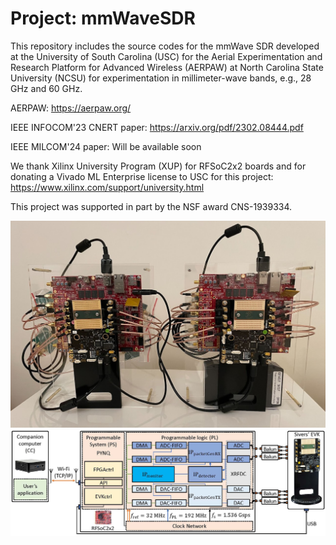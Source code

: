 # Project: mmWaveSDR

This repository includes the source codes for the mmWave SDR developed at the University of South Carolina (USC) for the Aerial Experimentation and Research Platform for Advanced Wireless (AERPAW) at North Carolina State University (NCSU) for experimentation in millimeter-wave bands, e.g., 28 GHz and 60 GHz.

AERPAW: https://aerpaw.org/

IEEE INFOCOM'23 CNERT paper: https://arxiv.org/pdf/2302.08444.pdf

IEEE MILCOM'24 paper: Will be available soon

We thank Xilinx University Program (XUP) for RFSoC2x2 boards and for donating a Vivado ML Enterprise license to USC for this project: https://www.xilinx.com/support/university.html

This project was supported in part by the NSF award CNS-1939334. 

![mmWave SDR](https://github.com/alphansahin/mmWaveSDR/blob/main/sdr1.jpg?raw=true)
![Block diagram](https://github.com/alphansahin/mmWaveSDR/blob/main/blockDiagram.jpg?raw=true)



